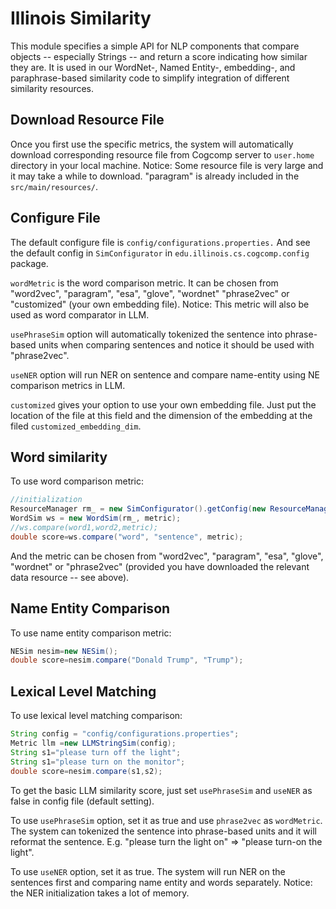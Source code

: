 # Illinois Similarity

This module specifies a simple API for NLP components that compare
objects -- especially Strings -- and return a score indicating how
similar they are.  It is used in our WordNet-, Named Entity-, embedding-,
and paraphrase-based similarity code to simplify integration of
different similarity resources.

## Download Resource File

Once you first use the specific metrics, the system will automatically download corresponding resource file from Cogcomp server to `user.home` directory in your local machine.
Notice: Some resource file is very large and it may take a while to download. "paragram" is already included in the `src/main/resources/`.

## Configure File

The default configure file is `config/configurations.properties.` And see the default config in `SimConfigurator` in `edu.illinois.cs.cogcomp.config` package.

`wordMetric` is the  word comparison metric. It can be chosen from "word2vec", "paragram", "esa", "glove", "wordnet" "phrase2vec" or "customized" (your own embedding file). Notice: This metric will also be used as word comparator in LLM.

`usePhraseSim` option will automatically tokenized the sentence into phrase-based units when comparing sentences and notice it should be used with "phrase2vec".

`useNER` option will run NER on sentence and compare name-entity using NE comparison metrics in LLM.

`customized` gives your option to use your own embedding file. Just put the location of the file at this field and the dimension of the embedding at the filed `customized_embedding_dim`.

## Word similarity
To use word comparison metric:
```java
//initialization
ResourceManager rm_ = new SimConfigurator().getConfig(new ResourceManager(file));
WordSim ws = new WordSim(rm_, metric);
//ws.compare(word1,word2,metric);
double score=ws.compare("word", "sentence", metric);
```
And the metric can be chosen from "word2vec", "paragram", "esa", "glove", "wordnet" or "phrase2vec" (provided you have downloaded the relevant data resource -- see above).


## Name Entity Comparison
To use name entity comparison metric:

```java
NESim nesim=new NESim();
double score=nesim.compare("Donald Trump", "Trump");
```

## Lexical Level Matching
To use lexical level matching comparison:
```java
String config = "config/configurations.properties";
Metric llm =new LLMStringSim(config);
String s1="please turn off the light";
String s1="please turn on the monitor";
double score=nesim.compare(s1,s2);
```

To get the basic LLM similarity score, just set `usePhraseSim` and `useNER` as false in config file (default setting).

To use `usePhraseSim` option, set it as true and use `phrase2vec` as `wordMetric`. The system can tokenized the sentence into phrase-based units and it will reformat the sentence. E.g. "please turn the light on" => "please turn-on the light".

To use `useNER` option, set it as true. The system will run NER on the sentences first and comparing name entity and words separately. Notice: the NER initialization takes a lot of memory.
